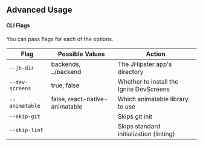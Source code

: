 ## Advanced Usage

#### CLI Flags

You can pass flags for each of the options.

| Flag                | Possible Values                | Action                                         |
| ------------------- | ------------------------------ | ---------------------------------------------- |
| `--jh-dir`          | backends, ../backend           | The JHipster app's directory                   |
| `--dev-screens`     | true, false                    | Whether to install the Ignite DevScreens       |
| `--animatable`      | false, react-native-animatable | Which animatable library to use                |
| `--skip-git`        |                                | Skips git init                                 |
| `--skip-lint`       |                                | Skips standard initialization (linting)        |

